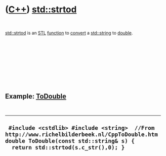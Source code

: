 
 

 

 

 

 

([C++](Cpp.md)) [std::strtod](CppStrtod.md)
=============================================

 

[std::strtod](CppStrtod.md) is an [STL](CppStl.md)
[function](CppFunction.md) to [convert](CppConvert.md) a
[std::string](CppStdString.md) to [double](CppDouble.md).

 

 

 

 

 

Example: [ToDouble](CppToDouble.md)
------------------------------------

 

  -----------------------------------------------------------------------------------------------------------------------------------------------------------------------------
  ` #include <cstdlib> #include <string>  //From http://www.richelbilderbeek.nl/CppToDouble.htm double ToDouble(const std::string& s) {   return std::strtod(s.c_str(),0); }`
  -----------------------------------------------------------------------------------------------------------------------------------------------------------------------------

 

 

 

 

 

 

